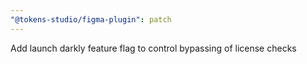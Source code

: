 ```yaml
---
"@tokens-studio/figma-plugin": patch
---
```


Add launch darkly feature flag to control bypassing of license checks
